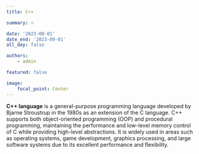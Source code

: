```yaml
---
title: C++

summary: ⭐️

date: '2023-08-01'
date_end: '2023-09-01'
all_day: false

authors:
    - admin

featured: false

image:
    focal_point: Center
---
```

**C++ language** is a general-purpose programming language developed by Bjarne Stroustrup in the 1980s as an extension of the C language. C++ supports both object-oriented programming (OOP) and procedural programming, maintaining the performance and low-level memory control of C while providing high-level abstractions. It is widely used in areas such as operating systems, game development, graphics processing, and large software systems due to its excellent performance and flexibility.